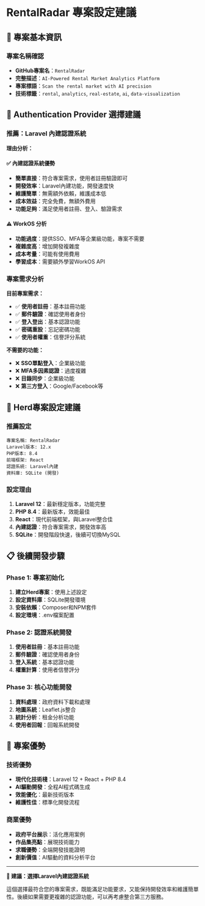 # RentalRadar 專案設定建議

## 🎯 專案基本資訊

### 專案名稱確認
- **GitHub專案名**：`RentalRadar`
- **完整描述**：`AI-Powered Rental Market Analytics Platform`
- **專案標語**：`Scan the rental market with AI precision`
- **技術標籤**：`rental`, `analytics`, `real-estate`, `ai`, `data-visualization`

## 🔐 Authentication Provider 選擇建議

### 推薦：Laravel 內建認證系統

**理由分析：**

#### ✅ 內建認證系統優勢
- **簡單直接**：符合專案需求，使用者註冊驗證即可
- **開發效率**：Laravel內建功能，開發速度快
- **維護簡單**：無需額外依賴，維護成本低
- **成本效益**：完全免費，無額外費用
- **功能足夠**：滿足使用者註冊、登入、驗證需求

#### ⚠️ WorkOS 分析
- **功能過度**：提供SSO、MFA等企業級功能，專案不需要
- **複雜度高**：增加開發複雜度
- **成本考量**：可能有使用費用
- **學習成本**：需要額外學習WorkOS API

### 專案需求分析

**目前專案需求：**
- ✅ **使用者註冊**：基本註冊功能
- ✅ **郵件驗證**：確認使用者身份
- ✅ **登入登出**：基本認證功能
- ✅ **密碼重設**：忘記密碼功能
- ✅ **使用者權重**：信譽評分系統

**不需要的功能：**
- ❌ **SSO單點登入**：企業級功能
- ❌ **MFA多因素認證**：過度複雜
- ❌ **目錄同步**：企業級功能
- ❌ **第三方登入**：Google/Facebook等

## 🚀 Herd專案設定建議

### 推薦設定
```
專案名稱: RentalRadar
Laravel版本: 12.x
PHP版本: 8.4
前端框架: React
認證系統: Laravel內建
資料庫: SQLite (開發)
```

### 設定理由
1. **Laravel 12**：最新穩定版本，功能完整
2. **PHP 8.4**：最新版本，效能最佳
3. **React**：現代前端框架，與Laravel整合佳
4. **內建認證**：符合專案需求，開發效率高
5. **SQLite**：開發階段快速，後續可切換MySQL

## 📋 後續開發步驟

### Phase 1: 專案初始化
1. **建立Herd專案**：使用上述設定
2. **設定資料庫**：SQLite開發環境
3. **安裝依賴**：Composer和NPM套件
4. **設定環境**：.env檔案配置

### Phase 2: 認證系統開發
1. **使用者註冊**：基本註冊功能
2. **郵件驗證**：確認使用者身份
3. **登入系統**：基本認證功能
4. **權重計算**：使用者信譽評分

### Phase 3: 核心功能開發
1. **資料處理**：政府資料下載和處理
2. **地圖系統**：Leaflet.js整合
3. **統計分析**：租金分析功能
4. **使用者回報**：回報系統開發

## 🎯 專案優勢

### 技術優勢
- **現代化技術棧**：Laravel 12 + React + PHP 8.4
- **AI驅動開發**：全程AI程式碼生成
- **效能優化**：最新技術版本
- **維護性佳**：標準化開發流程

### 商業優勢
- **政府平台展示**：活化應用案例
- **作品集亮點**：展現技術能力
- **求職優勢**：全端開發技能證明
- **創新價值**：AI驅動的資料分析平台

---

**🎯 建議：選擇Laravel內建認證系統**

這個選擇最符合您的專案需求，既能滿足功能要求，又能保持開發效率和維護簡單性。後續如果需要更複雜的認證功能，可以再考慮整合第三方服務。
